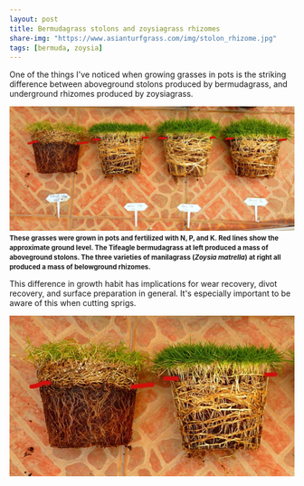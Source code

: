 ```yaml
---
layout: post
title: Bermudagrass stolons and zoysiagrass rhizomes
share-img: "https://www.asianturfgrass.com/img/stolon_rhizome.jpg"
tags: [bermuda, zoysia]
---
```


One of the things I've noticed when growing grasses in pots is the striking difference between aboveground stolons produced by bermudagrass, and underground rhizomes produced by zoysiagrass.

![](/img/stolon_rhizome.jpg)
<small><strong>These grasses were grown in pots and fertilized with N, P, and K. Red lines show the approximate ground level. The Tifeagle bermudagrass at left produced a mass of aboveground stolons. The three varieties of manilagrass (*Zoysia matrella*) at right all produced a mass of belowground rhizomes.</strong></small>

This difference in growth habit has implications for wear recovery, divot recovery, and surface preparation in general. It's especially important to be aware of this when cutting sprigs. 

![](/img/stolon_rhizome_zoom.jpg)
